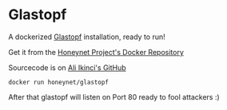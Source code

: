 Glastopf
========

A dockerized [Glastopf][1] installation, ready to run!

Get it from the [Honeynet Project's Docker Repository][2]

Sourcecode is on [Ali Ikinci's GitHub][3]

    docker run honeynet/glastopf
    
After that glastopf will listen on Port 80 ready to fool attackers :)

  [1]: https://github.com/glastopf/glastopf
  [2]: https://registry.hub.docker.com/u/honeynet/glastopf/
  [3]: https://github.com/aikinci/glastopf
